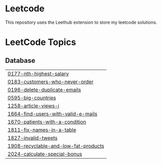 # Leetcode

This repository uses the Leethub extension to store my leetcode solutions.

<!---LeetCode Topics Start-->
# LeetCode Topics
## Database
|  |
| ------- |
| [0177-nth-highest-salary](https://github.com/LorenzNacilla/Leetcode/tree/master/0177-nth-highest-salary) |
| [0183-customers-who-never-order](https://github.com/LorenzNacilla/Leetcode/tree/master/0183-customers-who-never-order) |
| [0196-delete-duplicate-emails](https://github.com/LorenzNacilla/Leetcode/tree/master/0196-delete-duplicate-emails) |
| [0595-big-countries](https://github.com/LorenzNacilla/Leetcode/tree/master/0595-big-countries) |
| [1258-article-views-i](https://github.com/LorenzNacilla/Leetcode/tree/master/1258-article-views-i) |
| [1664-find-users-with-valid-e-mails](https://github.com/LorenzNacilla/Leetcode/tree/master/1664-find-users-with-valid-e-mails) |
| [1670-patients-with-a-condition](https://github.com/LorenzNacilla/Leetcode/tree/master/1670-patients-with-a-condition) |
| [1811-fix-names-in-a-table](https://github.com/LorenzNacilla/Leetcode/tree/master/1811-fix-names-in-a-table) |
| [1827-invalid-tweets](https://github.com/LorenzNacilla/Leetcode/tree/master/1827-invalid-tweets) |
| [1908-recyclable-and-low-fat-products](https://github.com/LorenzNacilla/Leetcode/tree/master/1908-recyclable-and-low-fat-products) |
| [2024-calculate-special-bonus](https://github.com/LorenzNacilla/Leetcode/tree/master/2024-calculate-special-bonus) |
<!---LeetCode Topics End-->